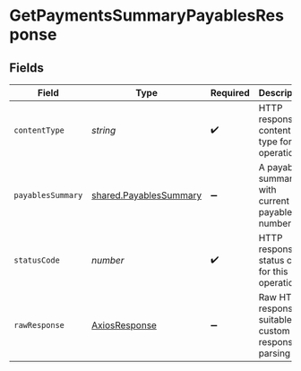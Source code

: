 # GetPaymentsSummaryPayablesResponse


## Fields

| Field                                                            | Type                                                             | Required                                                         | Description                                                      |
| ---------------------------------------------------------------- | ---------------------------------------------------------------- | ---------------------------------------------------------------- | ---------------------------------------------------------------- |
| `contentType`                                                    | *string*                                                         | :heavy_check_mark:                                               | HTTP response content type for this operation                    |
| `payablesSummary`                                                | [shared.PayablesSummary](../../models/shared/payablessummary.md) | :heavy_minus_sign:                                               | A payables summary, with current payables numbers                |
| `statusCode`                                                     | *number*                                                         | :heavy_check_mark:                                               | HTTP response status code for this operation                     |
| `rawResponse`                                                    | [AxiosResponse](https://axios-http.com/docs/res_schema)          | :heavy_minus_sign:                                               | Raw HTTP response; suitable for custom response parsing          |